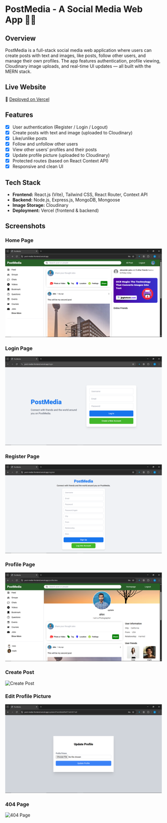 # PostMedia - A Social Media Web App 📝📸

## Overview  
PostMedia is a full-stack social media web application where users can create posts with text and images, like posts, follow other users, and manage their own profiles. The app features authentication, profile viewing, Cloudinary image uploads, and real-time UI updates — all built with the MERN stack.

## Live Website  
🔗 [Deployed on Vercel](https://your-postmedia-frontend.vercel.app)

## Features  
- [x] User authentication (Register / Login / Logout)
- [x] Create posts with text and image (uploaded to Cloudinary)
- [x] Like/unlike posts
- [x] Follow and unfollow other users
- [x] View other users’ profiles and their posts
- [x] Update profile picture (uploaded to Cloudinary)
- [x] Protected routes (based on React Context API)
- [x] Responsive and clean UI

## Tech Stack  
- **Frontend:** React.js (Vite), Tailwind CSS, React Router, Context API  
- **Backend:** Node.js, Express.js, MongoDB, Mongoose  
- **Image Storage:** Cloudinary  
- **Deployment:** Vercel (frontend & backend)

## Screenshots  
### Home Page  
![Home Page](screenshots\home.PNG)

### Login Page  
![Login Page](screenshots/login.PNG)

### Register Page  
![Register Page](screenshots/register.PNG)

### Profile Page  
![Profile Page](screenshots/profile.PNG)

### Create Post  
![Create Post](screenshots/create-post.png)

### Edit Profile Picture  
![Edit Profile](screenshots/update.PNG)

### 404 Page  
![404 Page](screenshots/404.png)